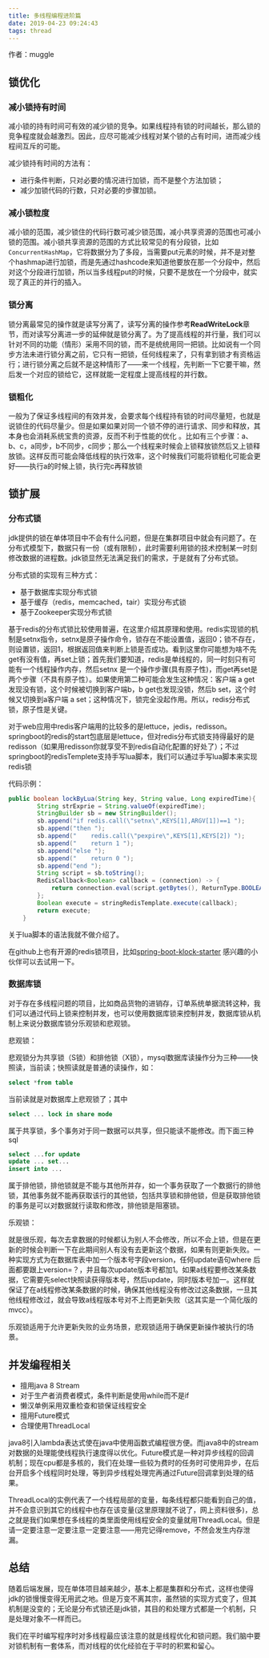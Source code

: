 ```yaml
---
title: 多线程编程进阶篇
date: 2019-04-23 09:24:43
tags: thread
---
```


作者：muggle

 ## 锁优化

### 减小锁持有时间

减小锁的持有时间可有效的减少锁的竞争。如果线程持有锁的时间越长，那么锁的竞争程度就会越激烈。因此，应尽可能减少线程对某个锁的占有时间，进而减少线程间互斥的可能。

减少锁持有时间的方法有：

- 进行条件判断，只对必要的情况进行加锁，而不是整个方法加锁；
- 减少加锁代码的行数，只对必要的步骤加锁。

<!--more-->

### 减小锁粒度

减小锁的范围，减少锁住的代码行数可减少锁范围，减小共享资源的范围也可减小锁的范围。减小锁共享资源的范围的方式比较常见的有分段锁，比如`ConcurrentHashMap`，它将数据分为了多段，当需要put元素的时候，并不是对整个hashmap进行加锁，而是先通过hashcode来知道他要放在那一个分段中，然后对这个分段进行加锁，所以当多线程put的时候，只要不是放在一个分段中，就实现了真正的并行的插入。

### 锁分离 

锁分离最常见的操作就是读写分离了，读写分离的操作参考**ReadWriteLock**章节，而对读写分离进一步的延伸就是锁分离了。为了提高线程的并行量，我们可以针对不同的功能（情形）采用不同的锁，而不是统统用同一把锁。比如说有一个同步方法未进行锁分离之前，它只有一把锁，任何线程来了，只有拿到锁才有资格运行；进行锁分离之后就不是这种情形了——来一个线程，先判断一下它要干嘛，然后发一个对应的锁给它，这样就能一定程度上提高线程的并行数。

### 锁粗化

一般为了保证多线程间的有效并发，会要求每个线程持有锁的时间尽量短，也就是说锁住的代码尽量少。但是如果如果对同一个锁不停的进行请求、同步和释放，其本身也会消耗系统宝贵的资源，反而不利于性能的优化 。比如有三个步骤：a、b、c，a同步，b不同步，c同步；那么一个线程来时候会上锁释放锁然后又上锁释放锁。这样反而可能会降低线程的执行效率，这个时候我们可能将锁粗化可能会更好——执行a的时候上锁，执行完c再释放锁

## 锁扩展

### 分布式锁

jdk提供的锁在单体项目中不会有什么问题，但是在集群项目中就会有问题了。在分布式模型下，数据只有一份（或有限制），此时需要利用锁的技术控制某一时刻修改数据的进程数。jdk锁显然无法满足我们的需求，于是就有了分布式锁。

分布式锁的实现有三种方式：

- 基于数据库实现分布式锁
- 基于缓存（redis，memcached，tair）实现分布式锁 
- 基于Zookeeper实现分布式锁

基于redis的分布式锁比较使用普遍，在这里介绍其原理和使用。redis实现锁的机制是setnx指令，setnx是原子操作命令，锁存在不能设置值，返回0；锁不存在，则设置锁，返回1，根据返回值来判断上锁是否成功。看到这里你可能想为啥不先get有没有值，再set上锁；首先我们要知道，redis是单线程的，同一时刻只有可能有一个线程操作内存，然后setnx 是一个操作步骤(具有原子性)，而get再set是两个步骤（不具有原子性）。如果使用第二种可能会发生这种情况：客户端 a get发现没有锁，这个时候被切换到客户端b，b get也发现没锁，然后b set，这个时候又切换到a客户端 a set；这种情况下，锁完全没起作用。所以，redis分布式锁，原子性是关键。

对于web应用中redis客户端用的比较多的是lettuce，jedis，redisson。springboot的redis的start包底层是lettuce，但对redis分布式锁支持得最好的是redisson（如果用redisson你就享受不到redis自动化配置的好处了）；不过springboot的redisTemplete支持手写lua脚本，我们可以通过手写lua脚本来实现redis锁

代码示例：

```java
public boolean lockByLua(String key, String value, Long expiredTime){
        String strExprie = String.valueOf(expiredTime);
        StringBuilder sb = new StringBuilder();
        sb.append("if redis.call(\"setnx\",KEYS[1],ARGV[1])==1 ");
        sb.append("then ");
        sb.append("    redis.call(\"pexpire\",KEYS[1],KEYS[2]) ");
        sb.append("    return 1 ");
        sb.append("else ");
        sb.append("    return 0 ");
        sb.append("end ");
        String script = sb.toString();
        RedisCallback<Boolean> callback = (connection) -> {
            return connection.eval(script.getBytes(), ReturnType.BOOLEAN, 2, key.getBytes(Charset.forName("UTF-8")),strExprie.getBytes(Charset.forName("UTF-8")), value.getBytes(Charset.forName("UTF-8")));
        };
        Boolean execute = stringRedisTemplate.execute(callback);
        return execute;
    }
```

关于lua脚本的语法我就不做介绍了。

在github上也有开源的redis锁项目，比如[spring-boot-klock-starter](https://github.com/kekingcn/spring-boot-klock-starter) 感兴趣的小伙伴可以去试用一下。

### 数据库锁     

对于存在多线程问题的项目，比如商品货物的进销存，订单系统单据流转这种，我们可以通过代码上锁来控制并发，也可以使用数据库锁来控制并发，数据库锁从机制上来说分数据库锁分乐观锁和悲观锁。

悲观锁：

悲观锁分为共享锁（S锁）和排他锁（X锁），mysql数据库读操作分为三种——快照读，当前读；快照读就是普通的读操作，如：

```sql
select *from table
```

当前读就是对数据库上悲观锁了；其中

```sql
select ... lock in share mode
```

属于共享锁，多个事务对于同一数据可以共享，但只能读不能修改。而下面三种sql

```sql
select ...for update
update ... set...
insert into ...
```

属于排他锁，排他锁就是不能与其他所并存，如一个事务获取了一个数据行的排他锁，其他事务就不能再获取该行的其他锁，包括共享锁和排他锁，但是获取排他锁的事务是可以对数据就行读取和修改，排他锁是阻塞锁。

乐观锁：

就是很乐观，每次去拿数据的时候都认为别人不会修改，所以不会上锁，但是在更新的时候会判断一下在此期间别人有没有去更新这个数据，如果有则更新失败。一种实现方式为在数据库表中加一个版本号字段version，任何update语句where 后面都要跟上version=？，并且每次update版本号都加1。如果a线程要修改某条数据，它需要先select快照读获得版本号，然后update，同时版本号加一。这样就保证了在a线程修改某条数据的时候，确保其他线程没有修改过这条数据，一旦其他线程修改过，就会导致a线程版本号对不上而更新失败（这其实是一个简化版的mvcc）。

乐观锁适用于允许更新失败的业务场景，悲观锁适用于确保更新操作被执行的场景。

## 并发编程相关

- 擅用java 8 Stream
- 对于生产者消费者模式，条件判断是使用while而不是if
- 懒汉单例采用双重检查和锁保证线程安全
- 擅用Future模式
- 合理使用ThreadLocal

java8引入lambda表达式使在java中使用函数式编程很方便。而java8中的stream对数据的处理能使线程执行速度得以优化。Future模式是一种对异步线程的回调机制；现在cpu都是多核的，我们在处理一些较为费时的任务时可使用异步，在后台开启多个线程同时处理，等到异步线程处理完再通过Future回调拿到处理的结果。

ThreadLocal的实例代表了一个线程局部的变量，每条线程都只能看到自己的值，并不会意识到其它的线程中也存在该变量(这里原理就不说了，网上资料很多)，总之就是我们如果想在多线程的类里面使用线程安全的变量就用ThreadLocal。但是请一定要注意一定要注意一定要注意——用完记得remove，不然会发生内存泄漏。

## 总结

随着后端发展，现在单体项目越来越少，基本上都是集群和分布式，这样也使得jdk的锁慢慢变得无用武之地。但是万变不离其宗，虽然锁的实现方式变了，但其机制是没变的；无论是分布式锁还是jdk锁，其目的和处理方式都是一个机制，只是处理对象不一样而已。

我们在平时编写程序时对多线程最应该注意的就是线程优化和锁问题。我们脑中要对锁机制有一套体系，而对线程的优化经验在于平时的积累和留心。

